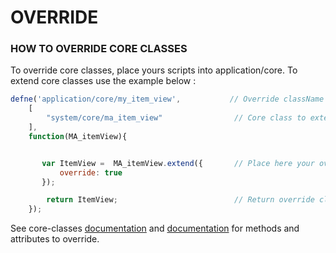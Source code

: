 # OVERRIDE


### HOW TO OVERRIDE CORE CLASSES

To override core classes, place yours scripts into application/core. To extend core classes use the example below :

```javascript
defne('application/core/my_item_view',           // Override className
    [
        "system/core/ma_item_view"                // Core class to extend
    ],
    function(MA_itemView){


       var ItemView =  MA_itemView.extend({       // Place here your override methods and attributes
           override: true
       });

        return ItemView;                          // Return override class
    });
```

See core-classes [documentation](https://github.com/ssavajols/my_marionette/blob/master/docs/core-classes.md) and
[documentation](http://marionettejs.com/docs/) for methods and attributes to override.